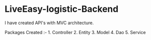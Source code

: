 # LiveEasy-logistic-Backend

I have created API's with MVC architecture.

Packages Created :-
                 1. Controller
                 2. Entity
                 3. Model
                 4. Dao
                 5. Service
                
                 
